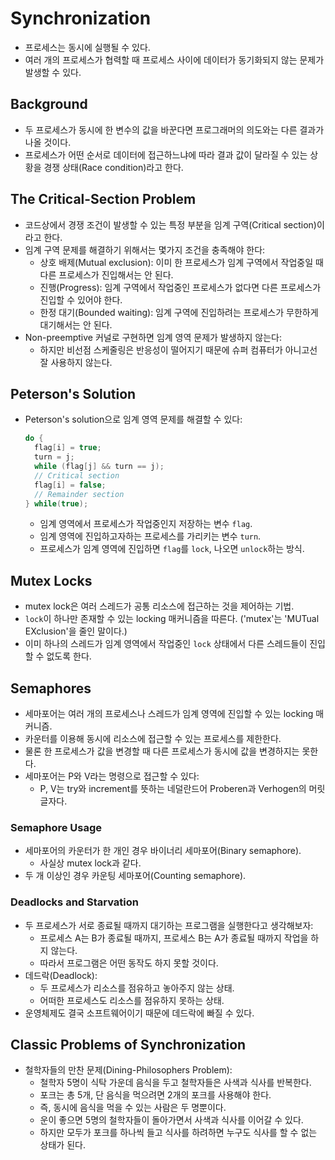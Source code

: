 # Synchronization

* 프로세스는 동시에 실행될 수 있다.
* 여러 개의 프로세스가 협력할 때 프로세스 사이에 데이터가 동기화되지 않는 문제가 발생할 수 있다.

## Background

* 두 프로세스가 동시에 한 변수의 값을 바꾼다면 프로그래머의 의도와는 다른 결과가 나올 것이다.
* 프로세스가 어떤 순서로 데이터에 접근하느냐에 따라 결과 값이 달라질 수 있는 상황을 경쟁 상태(Race condition)라고 한다.

## The Critical-Section Problem

* 코드상에서 경쟁 조건이 발생할 수 있는 특정 부분을 임계 구역(Critical section)이라고 한다.
* 임계 구역 문제를 해결하기 위해서는 몇가지 조건을 충족해야 한다:
  * 상호 배제(Mutual exclusion): 이미 한 프로세스가 임계 구역에서 작업중일 때 다른 프로세스가 진입해서는 안 된다.
  * 진행(Progress): 임계 구역에서 작업중인 프로세스가 없다면 다른 프로세스가 진입할 수 있어야 한다.
  * 한정 대기(Bounded waiting): 임계 구역에 진입하려는 프로세스가 무한하게 대기해서는 안 된다.
* Non-preemptive 커널로 구현하면 임계 영역 문제가 발생하지 않는다:
  * 하지만 비선점 스케줄링은 반응성이 떨어지기 때문에 슈퍼 컴퓨터가 아니고선 잘 사용하지 않는다.

## Peterson's Solution

* Peterson's solution으로 임계 영역 문제를 해결할 수 있다:
  ```c
  do {
    flag[i] = true;
    turn = j;
    while (flag[j] && turn == j);
    // Critical section
    flag[i] = false;
    // Remainder section
  } while(true);
  ```
  * 임계 영역에서 프로세스가 작업중인지 저장하는 변수 `flag`.
  * 임계 영역에 진입하고자하는 프로세스를 가리키는 변수 `turn`.
  * 프로세스가 임계 영역에 진입하면 `flag`를 `lock`, 나오면 `unlock`하는 방식.

## Mutex Locks

* mutex lock은 여러 스레드가 공통 리소스에 접근하는 것을 제어하는 기법.
* `lock`이 하나만 존재할 수 있는 locking 매커니즘을 따른다. ('mutex'는 'MUTual EXclusion'을 줄인 말이다.)
* 이미 하나의 스레드가 임계 영역에서 작업중인 `lock` 상태에서 다른 스레드들이 진입할 수 없도록 한다.

## Semaphores

* 세마포어는 여러 개의 프로세스나 스레드가 임계 영역에 진입할 수 있는 locking 매커니즘.
* 카운터를 이용해 동시에 리소스에 접근할 수 있는 프로세스를 제한한다.
* 물론 한 프로세스가 값을 변경할 때 다른 프로세스가 동시에 값을 변경하지는 못한다.
* 세마포어는 P와 V라는 명령으로 접근할 수 있다:
  * P, V는 try와 increment를 뜻하는 네덜란드어 Proberen과 Verhogen의 머릿글자다.

### Semaphore Usage

* 세마포어의 카운터가 한 개인 경우 바이너리 세마포어(Binary semaphore).
  * 사실상 mutex lock과 같다.
* 두 개 이상인 경우 카운팅 세마포어(Counting semaphore).

### Deadlocks and Starvation

* 두 프로세스가 서로 종료될 때까지 대기하는 프로그램을 실행한다고 생각해보자:
  * 프로세스 A는 B가 종료될 때까지, 프로세스 B는 A가 종료될 때까지 작업을 하지 않는다.
  * 따라서 프로그램은 어떤 동작도 하지 못할 것이다.
* 데드락(Deadlock):
  * 두 프로세스가 리소스를 점유하고 놓아주지 않는 상태.
  * 어떠한 프로세스도 리소스를 점유하지 못하는 상태.
* 운영체제도 결국 소프트웨어이기 때문에 데드락에 빠질 수 있다.

## Classic Problems of Synchronization

* 철학자들의 만찬 문제(Dining-Philosophers Problem):
  * 철학자 5명이 식탁 가운데 음식을 두고 철학자들은 사색과 식사를 반복한다.
  * 포크는 총 5개, 단 음식을 먹으려면 2개의 포크를 사용해야 한다.
  * 즉, 동시에 음식을 먹을 수 있는 사람은 두 명뿐이다.
  * 운이 좋으면 5명의 철학자들이 돌아가면서 사색과 식사를 이어갈 수 있다.
  * 하지만 모두가 포크를 하나씩 들고 식사를 하려하면 누구도 식사를 할 수 없는 상태가 된다.
